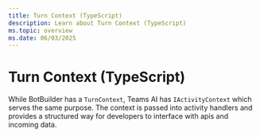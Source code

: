 ```yaml
---
title: Turn Context (TypeScript)
description: Learn about Turn Context (TypeScript)
ms.topic: overview
ms.date: 06/03/2025
---
```


# Turn Context (TypeScript)

While BotBuilder has a `TurnContext`, Teams AI has `IActivityContext` which serves the same purpose.
The context is passed into activity handlers and provides a structured way for developers to interface
with apis and incoming data.
